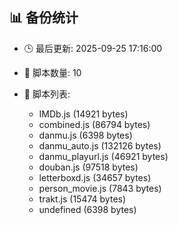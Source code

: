 ## 📊 备份统计

- 🕒 最后更新: 2025-09-25 17:16:00
- 📁 脚本数量: 10
- 📄 脚本列表:

  - IMDb.js (14921 bytes)
  - combined.js (86794 bytes)
  - danmu.js (6398 bytes)
  - danmu_auto.js (132126 bytes)
  - danmu_playurl.js (46921 bytes)
  - douban.js (97518 bytes)
  - letterboxd.js (34657 bytes)
  - person_movie.js (7843 bytes)
  - trakt.js (15474 bytes)
  - undefined (6398 bytes)
